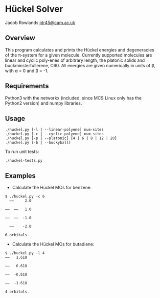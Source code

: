 Hückel Solver
=============

Jacob Rowlands <jdr45@cam.ac.uk>

Overview
--

This program calculates and prints the Hückel energies and degeneracies of the π-system for a given molecule. Currently supported molecules are linear and cyclic poly-enes of arbitrary length, the platonic solids and buckminsterfullerene, C60. All energies are given numerically in units of β, with α = 0 and β = -1.

Requirements
--

Python3 with the networkx (included, since MCS Linux only has the Python2 version) and numpy libraries.

Usage
--

```
./huckel.py [-l | --linear-polyene] num-sites
./huckel.py [-c | --cyclic-polyene] num-sites
./huckel.py [-p | --platonic] [4 | 6 | 8 | 12 | 20]
./huckel.py [-b | --buckyball]
```

To run unit tests:
```
./huckel-tests.py
```

Examples
--

* Calculate the Hückel MOs for benzene:
```
$ ./huckel.py -c 6
  ――     2.0

――  ――   1.0

――  ――  -1.0

  ――    -2.0

6 orbitals.
```

* Calculate the Hückel MOs for butadiene:
```
$ ./huckel.py -l 4
――   1.618

――   0.618

――  -0.618

――  -1.618

4 orbitals.
```